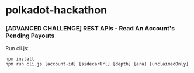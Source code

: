 # polkadot-hackathon

### [ADVANCED CHALLENGE] REST APIs - Read An Account's Pending Payouts

Run cli.js:

```
npm install
npm run cli.js [account-id] [sidecarUrl] [depth] [era] [unclaimedOnly]
```
